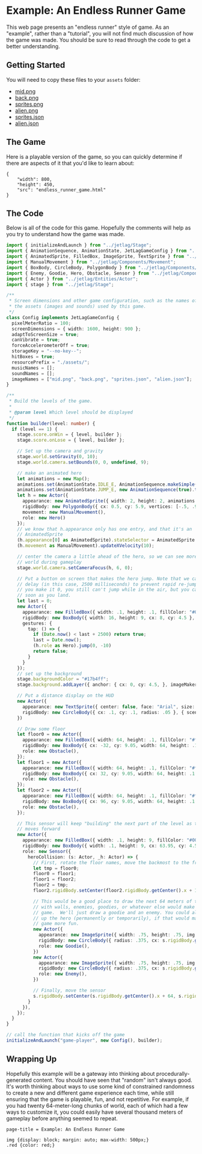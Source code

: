 # Example: An Endless Runner Game

This web page presents an "endless runner" style of game.  As an "example",
rather than a "tutorial", you will not find much discussion of how the game was
made.  You should be sure to read through the code to get a better
understanding.

## Getting Started

You will need to copy these files to your `assets` folder:

- [mid.png](endless_runner_game/mid.png)
- [back.png](endless_runner_game/back.png)
- [sprites.png](endless_runner_game/sprites.png)
- [alien.png](endless_runner_game/alien.png)
- [sprites.json](endless_runner_game/sprites.json)
- [alien.json](endless_runner_game/alien.json)

## The Game

Here is a playable version of the game, so you can quickly determine if there
are aspects of it that you'd like to learn about:

```iframe
{
    "width": 800,
    "height": 450,
    "src": "endless_runner_game.html"
}
```

## The Code

Below is all of the code for this game.  Hopefully the comments will help as you
try to understand how the game was made.

```typescript
import { initializeAndLaunch } from "../jetlag/Stage";
import { AnimationSequence, AnimationState, JetLagGameConfig } from "../jetlag/Config";
import { AnimatedSprite, FilledBox, ImageSprite, TextSprite } from "../jetlag/Components/Appearance";
import { ManualMovement } from "../jetlag/Components/Movement";
import { BoxBody, CircleBody, PolygonBody } from "../jetlag/Components/RigidBody";
import { Enemy, Goodie, Hero, Obstacle, Sensor } from "../jetlag/Components/Role";
import { Actor } from "../jetlag/Entities/Actor";
import { stage } from "../jetlag/Stage";

/**
 * Screen dimensions and other game configuration, such as the names of all
 * the assets (images and sounds) used by this game.
 */
class Config implements JetLagGameConfig {
  pixelMeterRatio = 100;
  screenDimensions = { width: 1600, height: 900 };
  adaptToScreenSize = true;
  canVibrate = true;
  forceAccelerometerOff = true;
  storageKey = "--no-key--";
  hitBoxes = true;
  resourcePrefix = "./assets/";
  musicNames = [];
  soundNames = [];
  imageNames = ["mid.png", "back.png", "sprites.json", "alien.json"];
}

/**
 * Build the levels of the game.
 *
 * @param level Which level should be displayed
 */
function builder(level: number) {
  if (level == 1) {
    stage.score.onWin = { level, builder };
    stage.score.onLose = { level, builder };

    // Set up the camera and gravity
    stage.world.setGravity(0, 10);
    stage.world.camera.setBounds(0, 0, undefined, 9);

    // make an animated hero
    let animations = new Map();
    animations.set(AnimationState.IDLE_E, AnimationSequence.makeSimple({ timePerFrame: 75, repeat: true, images: ["alien_walk_r_0.png", "alien_walk_r_1.png", "alien_walk_r_2.png", "alien_walk_r_3.png", "alien_walk_r_4.png", "alien_walk_r_5.png", "alien_walk_r_6.png", "alien_walk_r_7.png", "alien_walk_r_8.png"] }));
    animations.set(AnimationState.JUMP_E, new AnimationSequence(true).to("alien_cast_r_0.png", 75).to("alien_cast_r_1.png", 75).to("alien_cast_r_2.png", 75).to("alien_cast_r_3.png", 75).to("alien_cast_r_4.png", 8000).to("alien_cast_r_5.png", 75).to("alien_cast_r_6.png", 75));
    let h = new Actor({
      appearance: new AnimatedSprite({ width: 2, height: 2, animations }),
      rigidBody: new PolygonBody({ cx: 0.5, cy: 5.9, vertices: [-.5, .9, .5, .9, .5, -.5, -.5, -.5] }, { disableRotation: true }),
      movement: new ManualMovement(),
      role: new Hero()
    });
    // we know that h.appearance only has one entry, and that it's an 
    // AnimatedSprite
    (h.appearance[0] as AnimatedSprite).stateSelector = AnimatedSprite.sideViewAnimationTransitions;
    (h.movement as ManualMovement).updateXVelocity(10);

    // center the camera a little ahead of the hero, so we can see more of the
    // world during gameplay
    stage.world.camera.setCameraFocus(h, 6, 0);

    // Put a button on screen that makes the hero jump. Note that we can put a
    // delay (in this case, 2500 milliseconds) to prevent rapid re-jumping.  If
    // you make it 0, you still can't jump while in the air, but you can jump as
    // soon as you land.
    let last = 0;
    new Actor({
      appearance: new FilledBox({ width: .1, height: .1, fillColor: "#00000000" }),
      rigidBody: new BoxBody({ width: 16, height: 9, cx: 8, cy: 4.5 }, { scene: stage.hud }),
      gestures: {
        tap: () => {
          if (Date.now() < last + 2500) return true;
          last = Date.now();
          (h.role as Hero).jump(0, -10)
          return false;
        }
      }
    });
    // set up the background
    stage.backgroundColor = "#17b4ff";
    stage.background.addLayer({ anchor: { cx: 0, cy: 4.5, }, imageMaker: () => new ImageSprite({ width: 16, height: 9, img: "mid.png" }), speed: 0 });

    // Put a distance display on the HUD
    new Actor({
      appearance: new TextSprite({ center: false, face: "Arial", size: 40, color: "#FFFFFF", strokeColor: "#000000", strokeWidth: 1 }, () => h.rigidBody.getCenter().x.toFixed(2) + " m"),
      rigidBody: new CircleBody({ cx: .1, cy: .1, radius: .05 }, { scene: stage.hud })
    })

    // Draw some floor
    let floor0 = new Actor({
      appearance: new FilledBox({ width: 64, height: .1, fillColor: "#ff0000" }),
      rigidBody: new BoxBody({ cx: -32, cy: 9.05, width: 64, height: .1 }),
      role: new Obstacle(),
    });
    let floor1 = new Actor({
      appearance: new FilledBox({ width: 64, height: .1, fillColor: "#ff0000" }),
      rigidBody: new BoxBody({ cx: 32, cy: 9.05, width: 64, height: .1 }),
      role: new Obstacle(),
    });
    let floor2 = new Actor({
      appearance: new FilledBox({ width: 64, height: .1, fillColor: "#ff0000" }),
      rigidBody: new BoxBody({ cx: 96, cy: 9.05, width: 64, height: .1 }),
      role: new Obstacle(),
    });

    // This sensor will keep "building" the next part of the level as the hero
    // moves forward
    new Actor({
      appearance: new FilledBox({ width: .1, height: 9, fillColor: "#00000000" }),
      rigidBody: new BoxBody({ width: .1, height: 9, cx: 63.95, cy: 4.5 }),
      role: new Sensor({
        heroCollision: (s: Actor, _h: Actor) => {
          // First, rotate the floor names, move the backmost to the front
          let tmp = floor0;
          floor0 = floor1;
          floor1 = floor2;
          floor2 = tmp;
          floor2.rigidBody.setCenter(floor2.rigidBody.getCenter().x + 192, floor2.rigidBody.getCenter().y);

          // This would be a good place to draw the next 64 meters of the level,
          // with walls, enemies, goodies, or whatever else would make for a fun
          // game.  We'll just draw a goodie and an enemy. You could also speed
          // up the hero (permanently or temporarily), if that would make the
          // game more fun.
          new Actor({
            appearance: new ImageSprite({ width: .75, height: .75, img: "blue_ball.png" }),
            rigidBody: new CircleBody({ radius: .375, cx: s.rigidBody.getCenter().x + 64 + Math.random() * 64, cy: 8.5 * Math.random() }),
            role: new Goodie(),
          })
          new Actor({
            appearance: new ImageSprite({ width: .75, height: .75, img: "red_ball.png" }),
            rigidBody: new CircleBody({ radius: .375, cx: s.rigidBody.getCenter().x + 64 + Math.random() * 64, cy: 8.5 * Math.random() }),
            role: new Enemy(),
          })

          // Finally, move the sensor
          s.rigidBody.setCenter(s.rigidBody.getCenter().x + 64, s.rigidBody.getCenter().y);
        }
      }),
    });
  }
}

// call the function that kicks off the game
initializeAndLaunch("game-player", new Config(), builder);
```

## Wrapping Up

Hopefully this example will be a gateway into thinking about
procedurally-generated content. You should have seen that "random" isn't always
good.  It's worth thinking about ways to use some kind of constrained randomness
to create a new and different game experience each time, while still ensuring
that the game is playable, fun, and not repetitive.  For example, if you had
twenty 64-meter-long chunks of world, each of which had a few ways to customize
it, you could easily have several thousand meters of gameplay before anything
seemed to repeat.

```md-config
page-title = Example: An Endless Runner Game

img {display: block; margin: auto; max-width: 500px;}
.red {color: red;}
```
